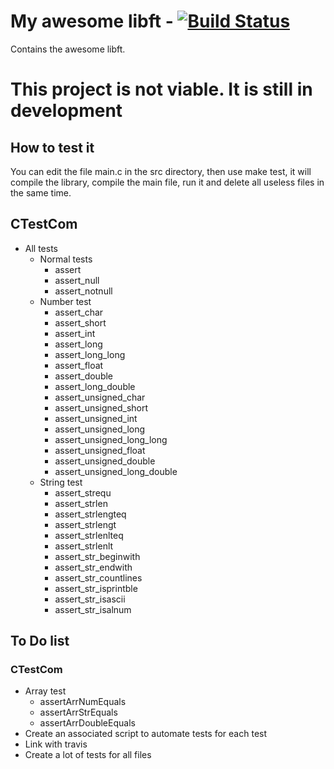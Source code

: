 # My awesome libft - [![Build Status](https://travis-ci.org/FauconFan/my_awesome_libft.svg?branch=master)](https://travis-ci.org/FauconFan/my_awesome_libft)

Contains the awesome libft.

# This project is not viable. It is still in development

## How to test it

You can edit the file main.c in the src directory,
then use make test, it will compile the library, compile the main file, run it and delete all useless files in the same time.

## CTestCom
  - All tests
  	- Normal tests
 	  - assert
 	  - assert_null
 	  - assert_notnull
 	- Number test
 	  - assert_char
 	  - assert_short
 	  - assert_int
 	  - assert_long
 	  - assert_long_long
 	  - assert_float
 	  - assert_double
 	  - assert_long_double
 	  - assert_unsigned_char
 	  - assert_unsigned_short
 	  - assert_unsigned_int
 	  - assert_unsigned_long
 	  - assert_unsigned_long_long
 	  - assert_unsigned_float
 	  - assert_unsigned_double
 	  - assert_unsigned_long_double
 	- String test
 	  - assert_strequ
 	  - assert_strlen
 	  - assert_strlengteq
 	  - assert_strlengt
 	  - assert_strlenlteq
 	  - assert_strlenlt
 	  - assert_str_beginwith
 	  - assert_str_endwith
 	  - assert_str_countlines
 	  - assert_str_isprintble
 	  - assert_str_isascii
 	  - assert_str_isalnum


## To Do list

### CTestCom
  - Array test
 	- assertArrNumEquals
 	- assertArrStrEquals
 	- assertArrDoubleEquals
 - Create an associated script to automate tests for each test
 - Link with travis
 - Create a lot of tests for all files